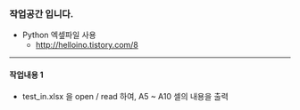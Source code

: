 ### 작업공간 입니다.
- Python 엑셒파일 사용
  - http://helloino.tistory.com/8
  
----

#### 작업내용 1
- test_in.xlsx 을 open / read 하여, A5 ~ A10 셀의 내용을 출력
